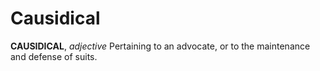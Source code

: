 # Causidical

**CAUSIDICAL**, _adjective_ Pertaining to an advocate, or to the maintenance and defense of suits.